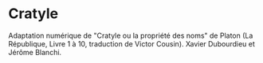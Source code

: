 Cratyle
=======

Adaptation numérique de "Cratyle ou la propriété des noms" de Platon (La République, Livre 1 à 10, traduction de Victor Cousin). 
Xavier Dubourdieu et Jérôme Blanchi.
